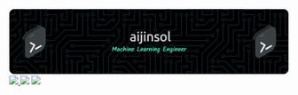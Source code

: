 <div align="center">
    <img src="./imgs/github-header-image.png"/>
</div>

<a href="mailto:jinsolkim719@gmail.com">
<img src="https://img.shields.io/badge/-GMAIL-violet?logo=gmail"/>
</a>

<picture>
<source
  srcset="https://github-readme-stats.vercel.app/api?username=aijinsol&show_icons=true&theme=dark&rank_icon=github"
  media="(prefers-color-scheme: dark)"
/>
<source
  srcset="https://github-readme-stats.vercel.app/api?username=aijinsol&show_icons=true&rank_icon=github"
  media="(prefers-color-scheme: light), (prefers-color-scheme: no-preference)"
/>
<img src="https://github-readme-stats.vercel.app/api?username=aijinsol&show_icons=true&rank_icon=github" />
</picture>


<a href="https://solved.ac/jinsolkim719">
    <img src="http://mazassumnida.wtf/api/generate_badge?boj=jinsolkim719"/>
</a>

